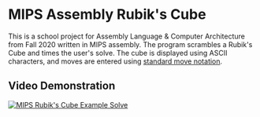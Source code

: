 # MIPS Assembly Rubik's Cube  

This is a school project for Assembly Language & Computer Architecture from Fall 2020 written in MIPS assembly. The program scrambles a Rubik's Cube and times the user's solve. The cube is displayed using ASCII characters, and moves are entered using [standard move notation](http://www.rubiksplace.com/move-notations/).  

## Video Demonstration  
[![MIPS Rubik's Cube Example Solve](http://img.youtube.com/vi/M8knKVHjDwg/0.jpg)](http://www.youtube.com/watch?v=M8knKVHjDwg)